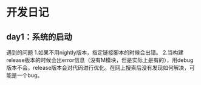 # 开发日记
## day1：系统的启动
遇到的问题 
1.如果不用nightly版本，指定链接脚本的时候会出错。
2.当构建release版本的时候会出error信息（没有M模块，但是实际上是有的），用debug版本不会。release版本会对代码进行优化。在网上搜索后没有发现如何解决，可能是一个bug。